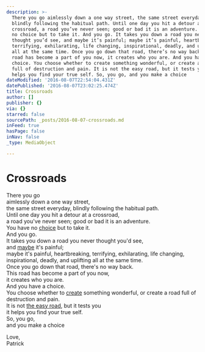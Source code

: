 ```yaml
---
description: >-
  There you go aimlessly down a one way street, the same street everyday,
  blindly following the habitual path. Until one day you hit a detour at a
  crossroad, a road you’ve never seen; good or bad it is an adventure. You have
  no choice but to take it. And you go. It takes you down a road you never
  thought you’d see, and maybe it’s painful; maybe it’s painful, heartbreaking,
  terrifying, exhilarating, life changing, inspirational, deadly, and uplifting
  all at the same time. Once you go down that road, there’s no way back. This
  road has become a part of you now, it creates who you are. And you have a
  choice. You choose whether to create something wonderful, or create a road
  full of destruction and pain. It is not the easy road, but it tests you it
  helps you find your true self. So, you go, and you make a choice
dateModified: '2016-08-07T22:54:04.431Z'
datePublished: '2016-08-07T23:02:25.474Z'
title: Crossroads
author: []
publisher: {}
via: {}
starred: false
sourcePath: _posts/2016-08-07-crossroads.md
inFeed: true
hasPage: false
inNav: false
_type: MediaObject

---
```

# **Crossroads**

There you go  
aimlessly down a one way street,  
the same street everyday, blindly following the habitual path.  
Until one day you hit a detour at a crossroad,  
a road you've never seen; good or bad it is an adventure.  
You have no [choice][0] but to take it.  
And you go.  
It takes you down a road you never thought you'd see,  
and [maybe][1] it's painful;  
maybe it's painful, heartbreaking, terrifying, exhilarating, life changing, inspirational, deadly, and uplifting all at the same time.  
Once you go down that road, there's no way back.  
This road has become a part of you now,  
it creates who you are.  
And you have a choice.  
You choose whether to [create][2] something wonderful, or create a road full of destruction and pain.  
It is not [the easy road][3], but it tests you  
it helps you find your true self.  
So, you go,  
and you make a choice

Love,  
Patrick

[0]: http://clubcancerblog.org/tag/choice/
[1]: http://clubcancerblog.org/2014/03/maybe/
[2]: http://clubcancerblog.org/tag/create/
[3]: http://clubcancerblog.org/2014/03/easy-road/
